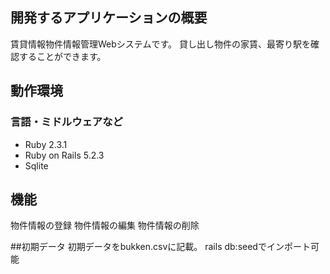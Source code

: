 ## 開発するアプリケーションの概要
賃貸情報物件情報管理Webシステムです。
貸し出し物件の家賃、最寄り駅を確認することができます。

## 動作環境

### 言語・ミドルウェアなど
- Ruby 2.3.1
- Ruby on Rails 5.2.3
- Sqlite

## 機能
物件情報の登録
物件情報の編集
物件情報の削除

##初期データ
初期データをbukken.csvに記載。
rails db:seedでインポート可能
